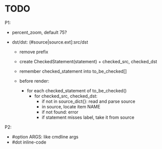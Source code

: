 # TODO

P1:
- percent_zoom, default 75?

- dst/dst: (#source|source.ext]:src/dst
  	 - remove prefix
	 - create CheckedStatement(statement) + checked_src, checked_dst
	 - remember checked_statement into to_be_checked[]

	 - before render:
	   - for each checked_statement of to_be_checked()
	     - for checked_src, checked_dst:
	       - if not in source_dict{}: read and parse source
	       - in source, locate item NAME
	       - if not found: error
	       - if statement misses label, take it from source


P2:
- #option ARGS: like cmdline args
- #dot inline-code

